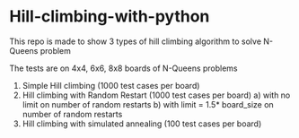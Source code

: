 # Hill-climbing-with-python
This repo is made to show 3 types of hill climbing algorithm to solve N-Queens problem

The tests are on 4x4, 6x6, 8x8 boards of N-Queens problems
1. Simple Hill climbing (1000 test cases per board)
2. Hill climbing with Random Restart (1000 test cases per board)
  a) with no limit on number of random restarts 
  b) with limit = 1.5* board_size on number of random restarts
3. Hill climbing with simulated annealing (100 test cases per board)
